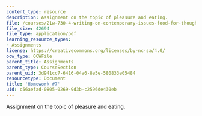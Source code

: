 ```yaml
---
content_type: resource
description: Assignment on the topic of pleasure and eating.
file: /courses/21w-730-4-writing-on-contemporary-issues-food-for-thought-writing-and-reading-about-the-cultures-of-food-fall-2008/c56aefad080502699d3bc2596de430eb_hw_7.pdf
file_size: 42694
file_type: application/pdf
learning_resource_types:
- Assignments
license: https://creativecommons.org/licenses/by-nc-sa/4.0/
ocw_type: OCWFile
parent_title: Assignments
parent_type: CourseSection
parent_uid: 3d941cc7-6416-04a6-8e5e-580833e05484
resourcetype: Document
title: 'Homework #7'
uid: c56aefad-0805-0269-9d3b-c2596de430eb
---
```

Assignment on the topic of pleasure and eating.